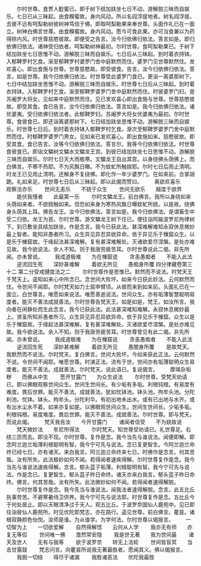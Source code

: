 <!-- { "loadSidebar": true } -->
　　尔时世尊。食贾人麨蜜已。即于树下结加趺坐七日不动。游解脱三昧而自娱乐。七日已从三昧起。由食糗蜜故。身内风动。所以名阎浮提地者。树名阎浮提。去彼不远有呵梨勒树彼树神笃信于佛。即取呵梨勒果来奉世尊。头面作礼已在一面立。树神白佛言世尊。由食糗蜜故。身内风动。愿今可食此果。亦可当食兼以为药得除内风。时世尊慈愍彼故。即便受之告言。汝今归依佛归依法。答言如是。即归依佛归依法。诸神受归依者。呵梨勒树神最初。尔时世尊。食呵梨勒果已。于树下结加趺坐七日思惟不动。游解脱三昧而自娱乐。七日后从三昧起。到时着衣持钵。入郁鞞罗村乞食。渐至郁鞞罗村婆罗门舍中庭默然而住。婆罗门见世尊默然住。发欢喜心。即出食施与世尊。世尊慈愍故。即受彼食。告言。汝今归依佛归依法。答言。如是世尊。我今归依佛归依法。时世尊受此婆罗门食已。更诣一离婆那树下。七日中结加趺坐思惟不动。游解脱三昧而自娱乐。时世尊七日后从三昧起。到时着衣持钵。入郁鞞罗村乞食。渐至郁鞞罗婆罗门舍中庭默然而住。时彼婆罗门妇。是苏阇罗大将女。见如来中庭默然而住。见已发欢喜心即出食施与世尊。世尊慈愍彼故。即受其食。食已告言。汝今归依佛归依法。答言如是。我今归依佛归依法。诸优婆夷。受归依佛归依法者。此郁鞞罗妇。苏阇罗大将女优婆夷为最初。尔时世尊。食彼食已。即还诣离婆那树下。七日结加趺坐思惟不动。游解脱三昧而自娱乐。时世尊七日后。到时着衣持钵入郁鞞罗村乞食。渐次至郁鞞罗婆罗门舍中庭默然而住。时郁鞞罗婆罗门男女。见如来已发欢喜心。即出食施如来。慈愍彼故。即受其食。食已告言。汝等今归依佛归依法。答言尔。我等今归依佛归依法。时世尊食彼食已。即诣文驎树文驎水文驎龙王宫。到彼已结加趺坐七日思惟不动。游解脱三昧而自娱乐。尔时七日天大雨极寒。文驎龙王自出其宫。以身绕佛头荫佛上。而白佛言。不寒不热耶。不为风飘日曝。不为蚊虻所触娆耶。尔时七日后雨止清明。时龙王已见雨止清明。还解身不复绕佛。即化作一年少婆罗门。在如来前。合掌胡跪。礼如来足。时世尊七日后从三昧起。即以此偈而赞曰。
　　离欲欢喜乐　　观察法亦乐
　　世间无恚乐　　不娆于众生
　　世间无欲乐　　越度于欲界
　　能伏我慢者　　此最第一乐
　　尔时文驎龙王。前白佛言。我所以身绕如来头荫如来者。不欲娆触如来。但恐如来身为寒热风飘日曝蚊虻所娆。以是故。绕佛身头荫其上耳。佛告龙王。汝今归依佛法。答言如是。我今归依佛法。是谓畜生中受二归依。龙王为首。尔时世尊。游文驎龙王树下住已。便往诣阿踰波罗尼拘律树下。到已敷坐具结加趺坐。作是念言。我今已获此法。甚深难解难知永寂休息微妙最上智者。能知非愚者所习。众生异见异忍异欲异命。依于异见乐于樔窟众生。以是乐于樔窟故。于缘起法甚深难解。复有甚深难解处。灭诸欲爱尽涅槃。是处亦难见故。我今欲说法。余人不知。则于我唐劳疲苦耳。尔时世尊说此二偈。非先所闻。亦未曾说。
　　我成道极难　　为在樔窟说
　　贪恚愚痴者　　不能入此法
　　逆流回生死　　深妙甚难解
　　着欲无所见　　愚痴身所覆
四分律藏卷第三十二
第二分受戒揵度法之二
　　尔时世尊作是思惟已。默然而不说法。时梵天王于梵天上。遥知如来心中所念已。念世间大败坏。如来今日获此妙法。云何默然而住。令世间不闻耶。尔时梵天如力士屈申臂顷。从彼而来到如来前。头面礼已在一面立。白世尊言。唯愿如来说法。唯愿善逝说法。世间众生。亦有垢薄智慧聪明易度者。能灭不善法成就善法。尔时世尊告梵天王。如是如是。梵王。如汝所言。我向者在闲静处而生此念言。我今已获此法。此法甚深难知难解。永寂休息微妙最上。贤圣所知非愚者所习。众生异见异忍异欲异命。依于异见乐于樔窟。众生以是乐于樔窟故。于缘起法甚深难解。复有甚深难解处。灭诸欲爱尽涅槃。是处亦难见故。我今欲说法。余人不知。则于我唐劳疲苦耳。时世尊曾见有此二偈。非先所闻。亦未曾说。
　　我成道极难　　为在樔窟说
　　贪恚愚痴者　　不能入此法
　　逆流回生死　　深妙甚难解
　　着欲无所见　　愚闇身所覆
　　是故梵天。我默然而不说法。尔时梵天。复白佛言。世间大败坏。今如来获此正法。云何默然不说。令世间不闻耶。唯愿世尊。时演正法。流布于世。世间亦有垢薄聪明众生易度者。能灭不善法。成就善法。尔时梵天。说此语已。复说偈言。
　　摩竭杂垢秽　　而佛从中生
　　愿开甘露门　　为众生说法
　　尔时世尊。受梵天劝请已。即以佛眼观察世间众生。世间生世间长。有少垢有多垢。利根钝根。有易度有难度。畏后世罪。能灭不善法。成就善法。犹如忧钵池。钵头池。拘牟头池。分陀利池。忧钵。钵头。拘牟头。分陀利华。有初出地未出水。或有已出地与水齐。或有出水尘水不着。如来亦复如是。以佛眼观世间众生。世间生世间长。少垢多垢。利根钝根。易度难度。畏后世罪。能灭不善法。成就善法。尔时世尊。即与梵天。而说此偈。
　　梵天我告汝　　今开甘露门
　　诸闻者信受　　不为娆故说
　　梵天微妙法　　牟尼所得法
　　尔时梵天。知世尊受劝请已。礼世尊足。右绕三匝而去。即没不现。尔时世尊。复作是念。我今当先与谁说法。闻便即解。即念阿兰迦兰垢薄利根聪明有智。我今宁可先与说法。念已复更智生。今阿兰迦兰命终已经七日。亦有诸天。来白我言。阿兰迦兰命终来七日。时佛作是念言。何其苦哉。汝有所失。此法极妙如何不闻。若得闻者速疾得解。尔时世尊复作是念。我今当先与谁说法速疾得解。念言。郁头蓝子垢薄。利根聪明有智。我今宁可先与说法。作是念已。复更智生。郁头蓝子昨日命终。诸天亦来白我言。郁头蓝子昨日命终。佛言。何其苦哉。汝有所失。此法微妙如何不闻。若得闻者速得解脱。
　　尔时世尊复作是念。我今先当与谁说法。闻我法者速得解脱。念言。此五比丘执事劳苦。不避寒暑侍卫供养。我今宁可先与说法耶。时世尊复作是念。五比丘今于何处居止。即以天眼清净过于天人。观五比丘。于波罗奈国仙人鹿苑中。见已即往诣彼仙人鹿苑所。时见优陀耶梵志。亦在路行。遥见世尊。前白佛言。瞿昙。诸根寂静颜色怡悦。汝师是谁。为从谁学。为学何法。尔时世尊以偈报言。
　　一切智为上　　一切欲爱解
　　自然得解悟　　云何从人学
　　我亦无有师　　亦复无等侣
　　世间唯一佛　　澹然常安隐
　　我是世无著　　我为世间最
　　诸天及世人　　无有与我等
　　欲于波罗奈　　转无上法轮
　　世间皆盲冥　　当击甘露鼓
　　梵志问言。向瞿昙所说我无著最胜者。愿闻其义。佛以偈报言。
　　我脱一切结　　得尽于诸漏
　　我胜诸恶法　　优陀我最胜

